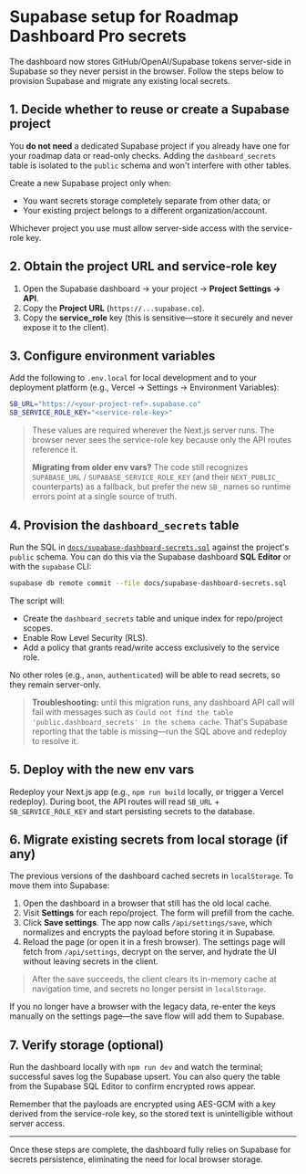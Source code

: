 # Supabase setup for Roadmap Dashboard Pro secrets

The dashboard now stores GitHub/OpenAI/Supabase tokens server-side in Supabase so they never persist in the browser. Follow the steps below to provision Supabase and migrate any existing local secrets.

## 1. Decide whether to reuse or create a Supabase project

You **do not need** a dedicated Supabase project if you already have one for your roadmap data or read-only checks. Adding the `dashboard_secrets` table is isolated to the `public` schema and won\'t interfere with other tables.

Create a new Supabase project only when:

- You want secrets storage completely separate from other data; or
- Your existing project belongs to a different organization/account.

Whichever project you use must allow server-side access with the service-role key.

## 2. Obtain the project URL and service-role key

1. Open the Supabase dashboard → your project → **Project Settings → API**.
2. Copy the **Project URL** (`https://...supabase.co`).
3. Copy the **service_role** key (this is sensitive—store it securely and never expose it to the client).

## 3. Configure environment variables

Add the following to `.env.local` for local development and to your deployment platform (e.g., Vercel → Settings → Environment Variables):

```bash
SB_URL="https://<your-project-ref>.supabase.co"
SB_SERVICE_ROLE_KEY="<service-role-key>"
```

> These values are required wherever the Next.js server runs. The browser never sees the service-role key because only the API routes reference it.
>
> **Migrating from older env vars?** The code still recognizes `SUPABASE_URL` / `SUPABASE_SERVICE_ROLE_KEY` (and their `NEXT_PUBLIC_` counterparts) as a fallback, but prefer the new `SB_` names so runtime errors point at a single source of truth.

## 4. Provision the `dashboard_secrets` table

Run the SQL in [`docs/supabase-dashboard-secrets.sql`](./supabase-dashboard-secrets.sql) against the project\'s `public` schema. You can do this via the Supabase dashboard **SQL Editor** or with the `supabase` CLI:

```bash
supabase db remote commit --file docs/supabase-dashboard-secrets.sql
```

The script will:

- Create the `dashboard_secrets` table and unique index for repo/project scopes.
- Enable Row Level Security (RLS).
- Add a policy that grants read/write access exclusively to the service role.

No other roles (e.g., `anon`, `authenticated`) will be able to read secrets, so they remain server-only.

> **Troubleshooting:** until this migration runs, any dashboard API call will fail with messages such as `Could not find the table 'public.dashboard_secrets' in the schema cache`. That's Supabase reporting that the table is missing—run the SQL above and redeploy to resolve it.

## 5. Deploy with the new env vars

Redeploy your Next.js app (e.g., `npm run build` locally, or trigger a Vercel redeploy). During boot, the API routes will read `SB_URL` + `SB_SERVICE_ROLE_KEY` and start persisting secrets to the database.

## 6. Migrate existing secrets from local storage (if any)

The previous versions of the dashboard cached secrets in `localStorage`. To move them into Supabase:

1. Open the dashboard in a browser that still has the old local cache.
2. Visit **Settings** for each repo/project. The form will prefill from the cache.
3. Click **Save settings**. The app now calls `/api/settings/save`, which normalizes and encrypts the payload before storing it in Supabase.
4. Reload the page (or open it in a fresh browser). The settings page will fetch from `/api/settings`, decrypt on the server, and hydrate the UI without leaving secrets in the client.

> After the save succeeds, the client clears its in-memory cache at navigation time, and secrets no longer persist in `localStorage`.

If you no longer have a browser with the legacy data, re-enter the keys manually on the settings page—the save flow will add them to Supabase.

## 7. Verify storage (optional)

Run the dashboard locally with `npm run dev` and watch the terminal; successful saves log the Supabase upsert. You can also query the table from the Supabase SQL Editor to confirm encrypted rows appear.

Remember that the payloads are encrypted using AES-GCM with a key derived from the service-role key, so the stored text is unintelligible without server access.

---

Once these steps are complete, the dashboard fully relies on Supabase for secrets persistence, eliminating the need for local browser storage.
